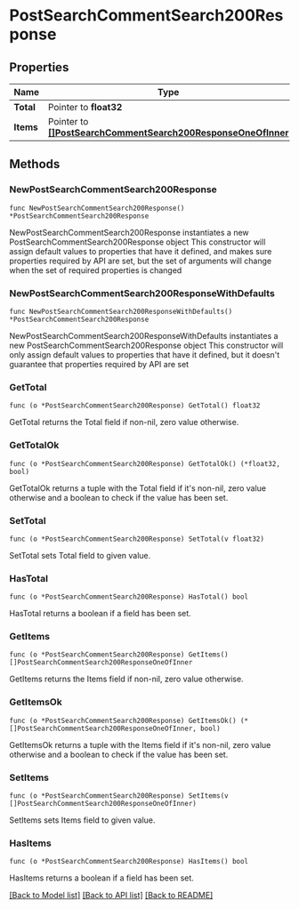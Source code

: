 # PostSearchCommentSearch200Response

## Properties

Name | Type | Description | Notes
------------ | ------------- | ------------- | -------------
**Total** | Pointer to **float32** |  | [optional] 
**Items** | Pointer to [**[]PostSearchCommentSearch200ResponseOneOfInner**](PostSearchCommentSearch200ResponseOneOfInner.md) |  | [optional] 

## Methods

### NewPostSearchCommentSearch200Response

`func NewPostSearchCommentSearch200Response() *PostSearchCommentSearch200Response`

NewPostSearchCommentSearch200Response instantiates a new PostSearchCommentSearch200Response object
This constructor will assign default values to properties that have it defined,
and makes sure properties required by API are set, but the set of arguments
will change when the set of required properties is changed

### NewPostSearchCommentSearch200ResponseWithDefaults

`func NewPostSearchCommentSearch200ResponseWithDefaults() *PostSearchCommentSearch200Response`

NewPostSearchCommentSearch200ResponseWithDefaults instantiates a new PostSearchCommentSearch200Response object
This constructor will only assign default values to properties that have it defined,
but it doesn't guarantee that properties required by API are set

### GetTotal

`func (o *PostSearchCommentSearch200Response) GetTotal() float32`

GetTotal returns the Total field if non-nil, zero value otherwise.

### GetTotalOk

`func (o *PostSearchCommentSearch200Response) GetTotalOk() (*float32, bool)`

GetTotalOk returns a tuple with the Total field if it's non-nil, zero value otherwise
and a boolean to check if the value has been set.

### SetTotal

`func (o *PostSearchCommentSearch200Response) SetTotal(v float32)`

SetTotal sets Total field to given value.

### HasTotal

`func (o *PostSearchCommentSearch200Response) HasTotal() bool`

HasTotal returns a boolean if a field has been set.

### GetItems

`func (o *PostSearchCommentSearch200Response) GetItems() []PostSearchCommentSearch200ResponseOneOfInner`

GetItems returns the Items field if non-nil, zero value otherwise.

### GetItemsOk

`func (o *PostSearchCommentSearch200Response) GetItemsOk() (*[]PostSearchCommentSearch200ResponseOneOfInner, bool)`

GetItemsOk returns a tuple with the Items field if it's non-nil, zero value otherwise
and a boolean to check if the value has been set.

### SetItems

`func (o *PostSearchCommentSearch200Response) SetItems(v []PostSearchCommentSearch200ResponseOneOfInner)`

SetItems sets Items field to given value.

### HasItems

`func (o *PostSearchCommentSearch200Response) HasItems() bool`

HasItems returns a boolean if a field has been set.


[[Back to Model list]](../README.md#documentation-for-models) [[Back to API list]](../README.md#documentation-for-api-endpoints) [[Back to README]](../README.md)


